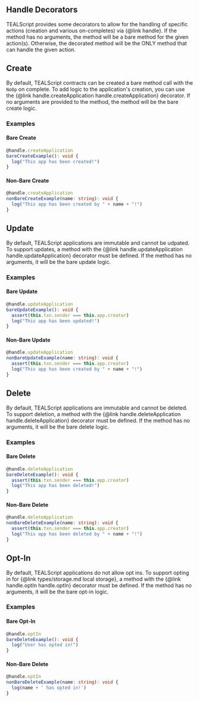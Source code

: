 ## Handle Decorators
TEALScript provides some decorators to allow for the handling of specific actions (creation and various on-completes) via {@link handle}. If the method has no arguments, the method will be a bare method for the given action(s). Otherwise, the decorated method will be the ONLY method that can handle the given action.

## Create

By default, TEALScript contracts can be created a bare method call with the `NoOp` on complete. To add logic to the application's creation, you can use the {@link handle.createApplication handle.createApplication} decorator. If no arguments are provided to the method, the method will be the bare create logic.

### Examples
#### Bare Create
```ts
@handle.createApplication
bareCreateExample(): void {
  log("This app has been created!")
}
```

#### Non-Bare Create
```ts
@handle.createApplication
nonBareCreateExample(name: string): void {
  log("This app has been created by " + name + "!")
}
```

## Update

By default, TEALScript applications are immutable and cannot be udpated. To support updates, a method with the {@link handle.updateApplication handle.updateApplication} decorator must be defined. If the method has no arguments, it will be the bare update logic.

### Examples
#### Bare Update
```ts
@handle.updateApplication
bareUpdateExample(): void {
  assert(this.txn.sender === this.app.creator)
  log("This app has been updated!")
}
```

#### Non-Bare Update
```ts
@handle.updateApplication
nonBareUpdateExample(name: string): void {
  assert(this.txn.sender === this.app.creator)
  log("This app has been created by " + name + "!")
}
```

## Delete

By default, TEALScript applications are immutable and cannot be deleted. To support deletion, a method with the {@link handle.deleteApplication handle.deleteApplication} decorator must be defined. If the method has no arguments, it will be the bare delete logic.

### Examples

#### Bare Delete
```ts
@handle.deleteApplication
bareDeleteExample(): void {
  assert(this.txn.sender === this.app.creator)
  log("This app has been deleted!")
}
```

#### Non-Bare Delete
```ts
@handle.deleteApplication
nonBareDeleteExample(name: string): void {
  assert(this.txn.sender === this.app.creator)
  log("This app has been deleted by " + name + "!")
}
```

## Opt-In

By default, TEALScript applications do not allow opt ins. To support opting in for {@link types/storage.md local storage}, a method with the {@link handle.optIn handle.optIn} decorator must be defined. If the method has no arguments, it will be the bare opt-in logic.

### Examples

#### Bare Opt-In
```ts
@handle.optIn
bareDeleteExample(): void {
  log("User has opted in!")
}
```

#### Non-Bare Delete
```ts
@handle.optIn
nonBareDeleteExample(name: string): void {
  log(name + ' has opted in!')
}
```